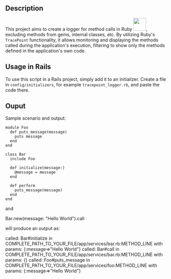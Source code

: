 ## Description

This project aims to create a logger for method calls in Ruby <img src="https://i.pinimg.com/originals/3f/f8/de/3ff8de311854ae91dae1919f7806ff86.gif" width="40px" heigth="40px">, excluding methods from gems, internal classes, etc. 
By utilizing Ruby's `TracePoint` functionality, it allows monitoring and displaying the methods called during the application's execution, filtering to 
show only the methods defined in the application's own code.

## Usage in Rails

To use this script in a Rails project, simply add it to an initializer. Create a file in `config/initializers`, for example `tracepoint_logger.rb`, and paste the code there.

## Ouput
Sample scenario and output:
```
module Foo
  def puts_message(message)
    puts message
  end
end

class Bar
  include Foo

  def initialize(message:)
    @message = message
  end

  def perform
    puts_message(message)
  end
end
```
and

Bar.new(message: "Hello World").call

will produce an output as:

called: Bar#initialize in COMPLETE_PATH_TO_YOUR_FILE/app/services/bar.rb:METHOD_LINE with params: {:message=>"Hello World"}
called: Bar#call in COMPLETE_PATH_TO_YOUR_FILE/app/services/bar.rb:METHOD_LINE with params: {}
called: Foo#puts_message in COMPLETE_PATH_TO_YOUR_FILE/app/services/foo:METHOD_LINE with params: {:message=>"Hello World"}

